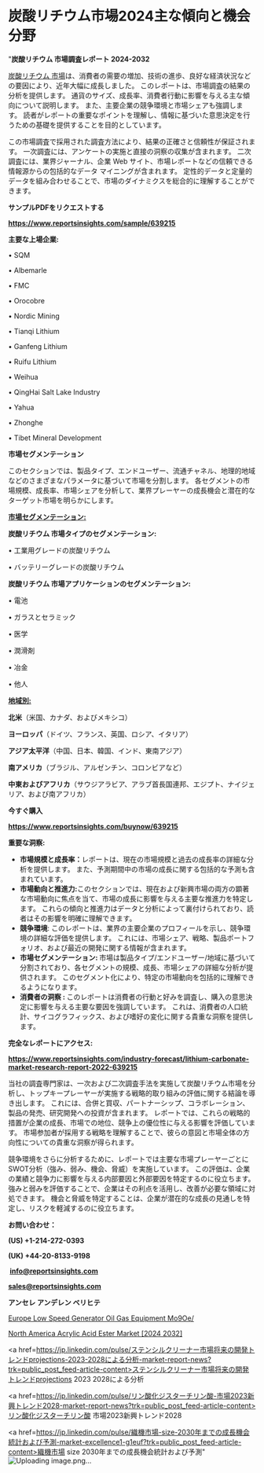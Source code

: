 # 炭酸リチウム市場2024主な傾向と機会分野

"<strong>炭酸リチウム 市場調査レポート 2024-2032</strong>

<a href=https://www.reportsinsights.com/sample/639215>炭酸リチウム 市場</a>は、消費者の需要の増加、技術の進歩、良好な経済状況などの要因により、近年大幅に成長しました。 このレポートは、市場調査の結果の分析を提供します。 通貨のサイズ、成長率、消費者行動に影響を与える主な傾向について説明します。 また、主要企業の競争環境と市場シェアも強調します。 読者がレポートの重要なポイントを理解し、情報に基づいた意思決定を行うための基礎を提供することを目的としています。

この市場調査で採用された調査方法により、結果の正確さと信頼性が保証されます。 一次調査には、アンケートの実施と直接の洞察の収集が含まれます。 二次調査には、業界ジャーナル、企業 Web サイト、市場レポートなどの信頼できる情報源からの包括的なデータ マイニングが含まれます。 定性的データと定量的データを組み合わせることで、市場のダイナミクスを総合的に理解することができます。

<strong><b>サンプルPDFをリクエストする</b></strong>

<a href=https://www.reportsinsights.com/sample/639215><strong><u>https://www.reportsinsights.com/sample/639215</u></strong></a>

<strong>主要な上場企業:</strong>

• SQM

• Albemarle

• FMC

• Orocobre

• Nordic Mining

• Tianqi Lithium

• Ganfeng Lithium

• Ruifu Lithium

• Weihua

• QingHai Salt Lake Industry

• Yahua

• Zhonghe

• Tibet Mineral Development

<strong>市場セグメンテーション</strong>

このセクションでは、製品タイプ、エンドユーザー、流通チャネル、地理的地域などのさまざまなパラメータに基づいて市場を分割します。 各セグメントの市場規模、成長率、市場シェアを分析して、業界プレーヤーの成長機会と潜在的なターゲット市場を明らかにします。

<strong><u>市場セグメンテーション</u></strong><strong><u>:</u></strong>

<strong>炭酸リチウム 市場タイプのセグメンテーション:</strong>

• 工業用グレードの炭酸リチウム

• バッテリーグレードの炭酸リチウム

<strong>炭酸リチウム 市場アプリケーションのセグメンテーション:</strong>

• 電池

• ガラスとセラミック

• 医学

• 潤滑剤

• 冶金

• 他人

<strong><u>地域別</u></strong><strong><u>:</u></strong>

<strong>北米</strong>（米国、カナダ、およびメキシコ）

<strong>ヨーロッパ</strong>（ドイツ、フランス、英国、ロシア、イタリア）

<strong>アジア太平洋</strong>（中国、日本、韓国、インド、東南アジア）

<strong>南アメリカ</strong>（ブラジル、アルゼンチン、コロンビアなど）

<strong>中東およびアフリカ</strong>（サウジアラビア、アラブ首長国連邦、エジプト、ナイジェリア、および南アフリカ）

<strong>今すぐ購入</strong>

<a href=https://www.reportsinsights.com/buynow/639215><strong><u>https://www.reportsinsights.com/buynow/639215</u></strong></a>

<strong>重要な洞察:</strong>
<ul>
  <li><strong>市場規模と成長率：</strong>レポートは、現在の市場規模と過去の成長率の詳細な分析を提供します。 また、予測期間中の市場の成長に関する包括的な予測も含まれています。</li>
  <li><strong>市場動向と推進力:</strong>このセクションでは、現在および新興市場の両方の顕著な市場動向に焦点を当て、市場の成長に影響を与える主要な推進力を特定します。 これらの傾向と推進力はデータと分析によって裏付けられており、読者はその影響を明確に理解できます。</li>
  <li><strong>競争環境</strong>: このレポートは、業界の主要企業のプロフィールを示し、競争環境の詳細な評価を提供します。 これには、市場シェア、戦略、製品ポートフォリオ、および最近の開発に関する情報が含まれます。</li>
  <li><strong>市場セグメンテーション: </strong>市場は製品タイプ/エンドユーザー/地域に基づいて分割されており、各セグメントの規模、成長、市場シェアの詳細な分析が提供されます。 このセグメント化により、特定の市場動向を包括的に理解できるようになります。</li>
  <li><strong>消費者の洞察 : </strong>このレポートは消費者の行動と好みを調査し、購入の意思決定に影響を与える主要な要因を強調しています。 これは、消費者の人口統計、サイコグラフィックス、および嗜好の変化に関する貴重な洞察を提供します。</li>
</ul>
<strong>完全なレポートにアクセス:</strong>

<a href=https://www.reportsinsights.com/industry-forecast/lithium-carbonate-market-research-report-2022-639215><strong><u><b>https://www.reportsinsights.com/industry-forecast/lithium-carbonate-market-research-report-2022-639215</b></u></strong></a>

当社の調査専門家は、一次および二次調査手法を実施して炭酸リチウム市場を分析し、トップキープレーヤーが実施する戦略的取り組みの評価に関する結論を導き出します。 これには、合併と買収、パートナーシップ、コラボレーション、製品の発売、研究開発への投資が含まれます。 レポートでは、これらの戦略的措置が企業の成長、市場での地位、競争上の優位性に与える影響を評価しています。 市場参加者が採用する戦略を理解することで、彼らの意図と市場全体の方向性についての貴重な洞察が得られます。

競争環境をさらに分析するために、レポートでは主要な市場プレーヤーごとにSWOT分析（強み、弱み、機会、脅威）を実施しています。 この評価は、企業の業績と競争力に影響を与える内部要因と外部要因を特定するのに役立ちます。 強みと弱みを評価することで、企業はその利点を活用し、改善が必要な領域に対処できます。 機会と脅威を特定することは、企業が潜在的な成長の見通しを特定し、リスクを軽減するのに役立ちます。

<strong>お問い合わせ：</strong>

<strong>(US) +1-214-272-0393</strong>

<strong>(UK) +44-20-8133-9198</strong>

<strong> </strong><a href=info@reportsinsights.com><strong><u>info@reportsinsights.com</u></strong></a>

<a href=sales@reportsinsights.com><strong><u>sales@reportsinsights.com</u></strong></a>

<strong>アンセレ アンデレン ベリヒテ</strong>

<a href=https://www.linkedin.com/pulse/europe-low-speed-generator-oil-gas-equipment-mo9oe/>Europe Low Speed Generator Oil Gas Equipment Mo9Oe/</a>

<a href=https://www.linkedin.com/pulse/north-america-acrylic-acid-ester-market-emerging-rmfjf/>North America Acrylic Acid Ester Market [2024 2032]</a>

<a href=https://jp.linkedin.com/pulse/ステンシルクリーナー市場将来の開発トレンドprojections-2023-2028による分析-market-report-news?trk=public_post_feed-article-content>ステンシルクリーナー市場将来の開発トレンドprojections 2023 2028による分析</a>

<a href=https://jp.linkedin.com/pulse/リン酸化ジスターチリン酸-市場2023新興トレンド2028-market-report-news?trk=public_post_feed-article-content>リン酸化ジスターチリン酸 市場2023新興トレンド2028</a>

<a href=https://jp.linkedin.com/pulse/織機市場-size-2030年までの成長機会統計および予測-market-excellence1-g1euf?trk=public_post_feed-article-content>織機市場 size 2030年までの成長機会統計および予測</a>"
![Uploading image.png…]()
